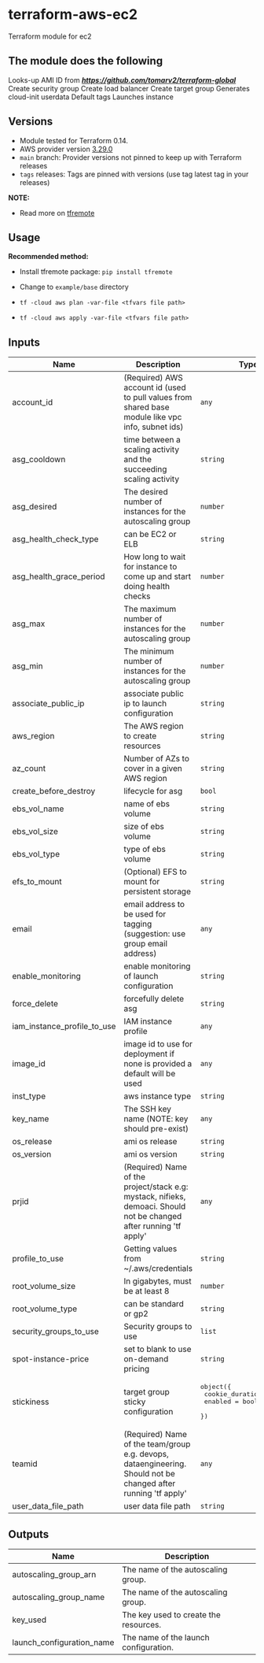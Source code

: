 # terraform-aws-ec2
Terraform module for ec2

## The module does the following

Looks-up AMI ID from _**https://github.com/tomarv2/terraform-global**_
Create security group
Create load balancer
Create target group
Generates cloud-init userdata
Default tags
Launches instance

## Versions

- Module tested for Terraform 0.14.
- AWS provider version [3.29.0](https://registry.terraform.io/providers/hashicorp/aws/latest)
- `main` branch: Provider versions not pinned to keep up with Terraform releases
- `tags` releases: Tags are pinned with versions (use tag latest tag in your releases)

**NOTE:** 

- Read more on [tfremote](https://github.com/tomarv2/tfremote)

## Usage

**Recommended method:**

- Install tfremote package: `pip install tfremote`

- Change to `example/base` directory

- `tf -cloud aws plan -var-file <tfvars file path>`

- `tf -cloud aws apply -var-file <tfvars file path>`


## Inputs

| Name | Description | Type | Default | Required |
|------|-------------|------|---------|:--------:|
| account\_id | (Required) AWS account id (used to pull values from shared base module like vpc info, subnet ids) | `any` | n/a | yes |
| asg\_cooldown | time between a scaling activity and the succeeding scaling activity | `string` | `"300"` | no |
| asg\_desired | The desired number of instances for the autoscaling group | `number` | `1` | no |
| asg\_health\_check\_type | can be EC2 or ELB | `string` | `"EC2"` | no |
| asg\_health\_grace\_period | How long to wait for instance to come up and start doing health checks | `number` | `600` | no |
| asg\_max | The maximum number of instances for the autoscaling group | `number` | `1` | no |
| asg\_min | The minimum number of instances for the autoscaling group | `number` | `1` | no |
| associate\_public\_ip | associate public ip to launch configuration | `string` | `"true"` | no |
| aws\_region | The AWS region to create resources | `string` | `"us-west-2"` | no |
| az\_count | Number of AZs to cover in a given AWS region | `string` | `"2"` | no |
| create\_before\_destroy | lifecycle for asg | `bool` | `true` | no |
| ebs\_vol\_name | name of ebs volume | `string` | `"/dev/xvdh"` | no |
| ebs\_vol\_size | size of ebs volume | `string` | `"10"` | no |
| ebs\_vol\_type | type of ebs volume | `string` | `"gp2"` | no |
| efs\_to\_mount | (Optional) EFS to mount for persistent storage | `string` | `""` | no |
| email | email address to be used for tagging (suggestion: use group email address) | `any` | n/a | yes |
| enable\_monitoring | enable monitoring of launch configuration | `string` | `"false"` | no |
| force\_delete | forcefully delete asg | `string` | `"true"` | no |
| iam\_instance\_profile\_to\_use | IAM instance profile | `any` | n/a | yes |
| image\_id | image id to use for deployment if none is provided a default will be used | `any` | `null` | no |
| inst\_type | aws instance type | `string` | `"t2.small"` | no |
| key\_name | The SSH key name (NOTE: key should pre-exist) | `any` | n/a | yes |
| os\_release | ami os release | `string` | `"test_ops_latest"` | no |
| os\_version | ami os version | `string` | `"Centos7X86_64"` | no |
| prjid | (Required) Name of the project/stack e.g: mystack, nifieks, demoaci. Should not be changed after running 'tf apply' | `any` | n/a | yes |
| profile\_to\_use | Getting values from ~/.aws/credentials | `string` | `"default"` | no |
| root\_volume\_size | In gigabytes, must be at least 8 | `number` | `30` | no |
| root\_volume\_type | can be standard or gp2 | `string` | `"gp2"` | no |
| security\_groups\_to\_use | Security groups to use | `list` | `[]` | no |
| spot-instance-price | set to blank to use on-demand pricing | `string` | `""` | no |
| stickiness | target group sticky configuration | <pre>object({<br>    cookie_duration = number<br>    enabled         = bool<br>  })</pre> | `null` | no |
| teamid | (Required) Name of the team/group e.g. devops, dataengineering. Should not be changed after running 'tf apply' | `any` | n/a | yes |
| user\_data\_file\_path | user data file path | `string` | `"scripts/userdata.sh"` | no |

## Outputs

| Name | Description |
|------|-------------|
| autoscaling\_group\_arn | The name of the autoscaling group. |
| autoscaling\_group\_name | The name of the autoscaling group. |
| key\_used | The key used to create the resources. |
| launch\_configuration\_name | The name of the launch configuration. |

